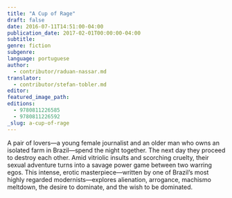 ```yaml
---
title: "A Cup of Rage"
draft: false
date: 2016-07-11T14:51:00-04:00
publication_date: 2017-02-01T00:00:00-04:00
subtitle:
genre: fiction
subgenre:
language: portuguese
author:
  - contributor/raduan-nassar.md
translator:
  - contributor/stefan-tobler.md
editor:
featured_image_path:
editions:
  - 9780811226585
  - 9780811226592
_slug: a-cup-of-rage
---
```


A pair of lovers—a young female journalist and an older man who owns an isolated farm in Brazil—spend the night together. The next day they proceed to destroy each other. Amid vitriolic insults and scorching cruelty, their sexual adventure turns into a savage power game between two warring egos. This intense, erotic masterpiece—written by one of Brazil’s most highly regarded modernists—explores alienation, arrogance, machismo meltdown, the desire to dominate, and the wish to be dominated.


